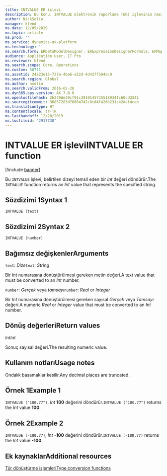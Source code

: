 ```yaml
---
title: INTVALUE ER işlevi
description: Bu konu, INTVALUE Elektronik raporlama (ER) işlevinin nasıl kullanıldığı hakkında bilgi sağlar.
author: NickSelin
manager: kfend
ms.date: 12/05/2019
ms.topic: article
ms.prod: ''
ms.service: dynamics-ax-platform
ms.technology: ''
ms.search.form: ERDataModelDesigner, ERExpressionDesignerFormula, ERMappedFormatDesigner, ERModelMappingDesigner
audience: Application User, IT Pro
ms.reviewer: kfend
ms.search.scope: Core, Operations
ms.custom: 58771
ms.assetid: 24223e13-727a-4be6-a22d-4d427f504ac9
ms.search.region: Global
ms.author: nselin
ms.search.validFrom: 2016-02-28
ms.dyn365.ops.version: AX 7.0.0
ms.openlocfilehash: 2b279de39cf91c3919145735518034fc60cd3341
ms.sourcegitcommit: 36857283d70664742c8c04f426b231c42daf4ceb
ms.translationtype: HT
ms.contentlocale: tr-TR
ms.lasthandoff: 12/20/2019
ms.locfileid: "2917730"
---
```

# <span data-ttu-id="84a55-103"><a name="INTVALUE">INTVALUE ER işlevi</a></span><span class="sxs-lookup"><span data-stu-id="84a55-103"><a name="INTVALUE">INTVALUE ER function</a></span></span>

[!include [banner](../includes/banner.md)]

<span data-ttu-id="84a55-104">Bu `INTVALUE` işlevi, belirtilen dizeyi temsil eden bir *Int* değeri döndürür.</span><span class="sxs-lookup"><span data-stu-id="84a55-104">The `INTVALUE` function returns an *Int* value that represents the specified string.</span></span>

## <a name="syntax-1"></a><span data-ttu-id="84a55-105">Sözdizimi 1</span><span class="sxs-lookup"><span data-stu-id="84a55-105">Syntax 1</span></span>

```
INTVALUE (text)
```

## <a name="syntax-2"></a><span data-ttu-id="84a55-106">Sözdizimi 2</span><span class="sxs-lookup"><span data-stu-id="84a55-106">Syntax 2</span></span>

```
INTVALUE (number)
```

## <a name="arguments"></a><span data-ttu-id="84a55-107">Bağımsız değişkenler</span><span class="sxs-lookup"><span data-stu-id="84a55-107">Arguments</span></span>

<span data-ttu-id="84a55-108">`text`: *Dize*</span><span class="sxs-lookup"><span data-stu-id="84a55-108">`text`: *String*</span></span>

<span data-ttu-id="84a55-109">Bir *Int* numarasına dönüştürülmesi gereken metin değeri.</span><span class="sxs-lookup"><span data-stu-id="84a55-109">A text value that must be converted to an *Int* number.</span></span>

<span data-ttu-id="84a55-110">`number`: *Gerçek* veya *tamsayı*</span><span class="sxs-lookup"><span data-stu-id="84a55-110">`number`: *Real* or *Integer*</span></span>

<span data-ttu-id="84a55-111">Bir *Int* numarasına dönüştürülmesi gereken sayısal *Gerçek* veya *Tamsayı* değeri.</span><span class="sxs-lookup"><span data-stu-id="84a55-111">A numeric *Real* or *Integer* value that must be converted to an *Int* number.</span></span>

## <a name="return-values"></a><span data-ttu-id="84a55-112">Dönüş değerleri</span><span class="sxs-lookup"><span data-stu-id="84a55-112">Return values</span></span>

<span data-ttu-id="84a55-113">*Int*</span><span class="sxs-lookup"><span data-stu-id="84a55-113">*Int*</span></span>

<span data-ttu-id="84a55-114">Sonuç sayısal değeri.</span><span class="sxs-lookup"><span data-stu-id="84a55-114">The resulting numeric value.</span></span>

## <a name="usage-notes"></a><span data-ttu-id="84a55-115">Kullanım notları</span><span class="sxs-lookup"><span data-stu-id="84a55-115">Usage notes</span></span>

<span data-ttu-id="84a55-116">Ondalık basamaklar kesilir.</span><span class="sxs-lookup"><span data-stu-id="84a55-116">Any decimal places are truncated.</span></span>

## <a name="example-1"></a><span data-ttu-id="84a55-117">Örnek 1</span><span class="sxs-lookup"><span data-stu-id="84a55-117">Example 1</span></span>

<span data-ttu-id="84a55-118">`INTVALUE ("100.77")`, *Int* **100** değerini döndürür.</span><span class="sxs-lookup"><span data-stu-id="84a55-118">`INTVALUE ("100.77")` returns the *Int* value **100**.</span></span>

## <a name="example-2"></a><span data-ttu-id="84a55-119">Örnek 2</span><span class="sxs-lookup"><span data-stu-id="84a55-119">Example 2</span></span>

<span data-ttu-id="84a55-120">`INTVALUE (-100.77)`, *Int* **-100** değerini döndürür.</span><span class="sxs-lookup"><span data-stu-id="84a55-120">`INTVALUE (-100.77)` returns the *Int* value **-100**.</span></span>

## <a name="additional-resources"></a><span data-ttu-id="84a55-121">Ek kaynaklar</span><span class="sxs-lookup"><span data-stu-id="84a55-121">Additional resources</span></span>

[<span data-ttu-id="84a55-122">Tür dönüştürme işlemleri</span><span class="sxs-lookup"><span data-stu-id="84a55-122">Type conversion functions</span></span>](er-functions-category-type-conversion.md)
